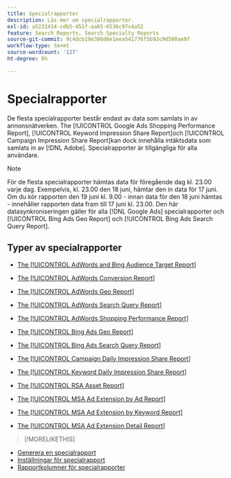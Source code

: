 ```yaml
---
title: Specialrapporter
description: Läs mer om specialrapporter.
exl-id: a5232434-cdb5-451f-aa65-6536c97c4a52
feature: Search Reports, Search Specialty Reports
source-git-commit: 9c4dcb19e386d8e1eea541776f5b92c9d500ae9f
workflow-type: tm+mt
source-wordcount: '127'
ht-degree: 0%

---
```


# Specialrapporter

De flesta specialrapporter består endast av data som samlats in av annonsnätverken. The [!UICONTROL Google Ads Shopping Performance Report], [!UICONTROL Keyword Impression Share Report]och [!UICONTROL Campaign Impression Share Report]kan dock innehålla intäktsdata som samlats in av [!DNL Adobe]. Specialrapporter är tillgängliga för alla användare.

>[!NOTE]
>
>För de flesta specialrapporter hämtas data för föregående dag kl. 23.00 varje dag. Exempelvis, kl. 23.00 den 18 juni, hämtar den in data för 17 juni. Om du kör rapporten den 19 juni kl. 9.00 - innan data för den 18 juni hämtas - innehåller rapporten data fram till 17 juni kl. 23.00. Den här datasynkroniseringen gäller för alla [!DNL Google Ads] specialrapporter och [!UICONTROL Bing Ads Geo Report] och [!UICONTROL Bing Ads Search Query Report].

## Typer av specialrapporter

* [The [!UICONTROL AdWords and Bing Audience Target Report]](/help/search-social-commerce/reports/management/specialty/adwords-bing-audience-target-report.md)

* [The [!UICONTROL AdWords Conversion Report]](/help/search-social-commerce/reports/management/specialty/adwords-conversion-report.md)

* [The [!UICONTROL AdWords Geo Report]](/help/search-social-commerce/reports/management/specialty/adwords-geo-report.md)

* [The [!UICONTROL AdWords Search Query Report]](/help/search-social-commerce/reports/management/specialty/adwords-search-query-report.md)

* [The [!UICONTROL AdWords Shopping Performance Report]](/help/search-social-commerce/reports/management/specialty/adwords-shopping-performance-report.md)

* [The [!UICONTROL Bing Ads Geo Report]](/help/search-social-commerce/reports/management/specialty/bing-ads-geo-report.md)

* [The [!UICONTROL Bing Ads Search Query Report]](/help/search-social-commerce/reports/management/specialty/bing-ads-search-query-report.md)

* [The [!UICONTROL Campaign Daily Impression Share Report]](/help/search-social-commerce/reports/management/specialty/campaign-daily-impression-share-report.md)

* [The [!UICONTROL Keyword Daily Impression Share Report]](/help/search-social-commerce/reports/management/specialty/keyword-daily-impression-share-report.md)

* [The [!UICONTROL RSA Asset Report]](/help/search-social-commerce/reports/management/specialty/rsa-asset-report.md)

* [The [!UICONTROL MSA Ad Extension by Ad Report]](msa-ad-extension-detail-report.md)

* [The [!UICONTROL MSA Ad Extension by Keyword Report]](msa-ad-extension-by-keyword-report.md)

* [The [!UICONTROL MSA Ad Extension Detail Report]](msa-ad-extension-by-ad-report.md)

>[!MORELIKETHIS]
>
* [Generera en specialrapport](/help/search-social-commerce/reports/management/specialty/specialty-report-generate.md)
* [Inställningar för specialrapport](/help/search-social-commerce/reports/management/specialty/specialty-report-settings.md)
* [Rapportkolumner för specialrapporter](/help/search-social-commerce/reports/management/specialty/specialty-report-columns.md)
